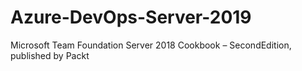 # Azure-DevOps-Server-2019
Microsoft Team Foundation Server 2018 Cookbook – SecondEdition, published by Packt
